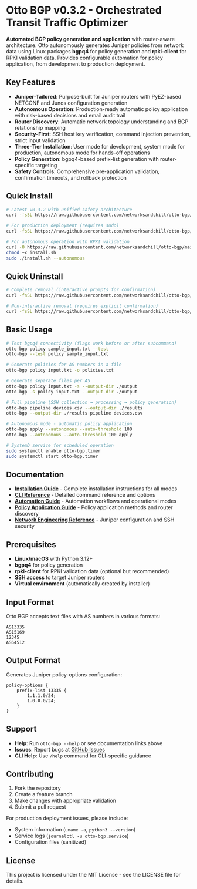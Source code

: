 # Otto BGP v0.3.2 - Orchestrated Transit Traffic Optimizer

**Automated BGP policy generation and application** with router-aware architecture. Otto autonomously generates Juniper policies from network data using Linux packages **bgpq4** for policy generation and **rpki-client** for RPKI validation data. Provides configurable automation for policy application, from development to production deployment.

## Key Features

- **Juniper-Tailored**: Purpose-built for Juniper routers with PyEZ-based NETCONF and Junos configuration generation
- **Autonomous Operation**: Production-ready automatic policy application with risk-based decisions and email audit trail
- **Router Discovery**: Automatic network topology understanding and BGP relationship mapping
- **Security-First**: SSH host key verification, command injection prevention, strict input validation
- **Three-Tier Installation**: User mode for development, system mode for production, autonomous mode for hands-off operations
- **Policy Generation**: bgpq4-based prefix-list generation with router-specific targeting
- **Safety Controls**: Comprehensive pre-application validation, confirmation timeouts, and rollback protection

## Quick Install

```bash
# Latest v0.3.2 with unified safety architecture
curl -fsSL https://raw.githubusercontent.com/networksandchill/otto-bgp/main/install.sh | bash

# For production deployment (requires sudo)
curl -fsSL https://raw.githubusercontent.com/networksandchill/otto-bgp/main/install.sh | sudo bash -s -- --system

# For autonomous operation with RPKI validation
curl -O https://raw.githubusercontent.com/networksandchill/otto-bgp/main/install.sh
chmod +x install.sh
sudo ./install.sh --autonomous
```

## Quick Uninstall

```bash
# Complete removal (interactive prompts for confirmation)
curl -fsSL https://raw.githubusercontent.com/networksandchill/otto-bgp/main/uninstall.sh | sudo bash

# Non-interactive removal (requires explicit confirmation)
curl -fsSL https://raw.githubusercontent.com/networksandchill/otto-bgp/main/uninstall.sh | sudo bash -s -- --yes
```

## Basic Usage

```bash
# Test bgpq4 connectivity (flags work before or after subcommand)
otto-bgp policy sample_input.txt --test
otto-bgp --test policy sample_input.txt

# Generate policies for AS numbers in a file
otto-bgp policy input.txt -o policies.txt

# Generate separate files per AS
otto-bgp policy input.txt -s --output-dir ./output
otto-bgp -s policy input.txt --output-dir ./output

# Full pipeline (SSH collection → processing → policy generation)
otto-bgp pipeline devices.csv --output-dir ./results
otto-bgp --output-dir ./results pipeline devices.csv

# Autonomous mode - automatic policy application
otto-bgp apply --autonomous --auto-threshold 100
otto-bgp --autonomous --auto-threshold 100 apply

# SystemD service for scheduled operation
sudo systemctl enable otto-bgp.timer
sudo systemctl start otto-bgp.timer
```

## Documentation

- **[Installation Guide](docs/INSTALLATION_GUIDE.md)** - Complete installation instructions for all modes
- **[CLI Reference](docs/CLI_REFERENCE.md)** - Detailed command reference and options
- **[Automation Guide](docs/AUTOMATION_GUIDE.md)** - Automation workflows and operational modes
- **[Policy Application Guide](docs/POLICY_APPLICATION_GUIDE.md)** - Policy application methods and router discovery
- **[Network Engineering Reference](docs/NETWORK_ENGINEERING_REFERENCE.md)** - Juniper configuration and SSH security

## Prerequisites

- **Linux/macOS** with Python 3.12+
- **bgpq4** for policy generation
- **rpki-client** for RPKI validation data (optional but recommended)
- **SSH access** to target Juniper routers
- **Virtual environment** (automatically created by installer)

## Input Format

Otto BGP accepts text files with AS numbers in various formats:

```
AS13335
AS15169
12345
AS64512
```

## Output Format

Generates Juniper policy-options configuration:

```junos
policy-options {
    prefix-list 13335 {
        1.1.1.0/24;
        1.0.0.0/24;
    }
}
```

## Support

- **Help**: Run `otto-bgp --help` or see documentation links above
- **Issues**: Report bugs at [GitHub Issues](https://github.com/networksandchill/otto-bgp/issues)
- **CLI Help**: Use `/help` command for CLI-specific guidance

## Contributing

1. Fork the repository
2. Create a feature branch
3. Make changes with appropriate validation
4. Submit a pull request

For production deployment issues, please include:
- System information (`uname -a`, `python3 --version`)
- Service logs (`journalctl -u otto-bgp.service`)
- Configuration files (sanitized)

## License

This project is licensed under the MIT License - see the LICENSE file for details.
